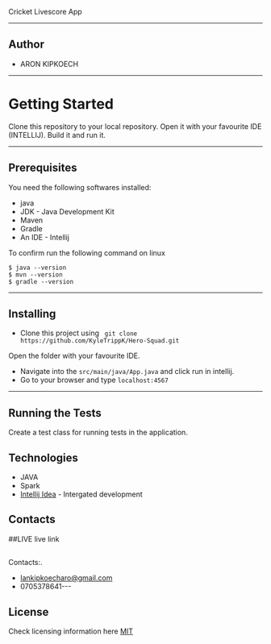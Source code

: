 Cricket Livescore App



----
## Author

* ARON KIPKOECH
----
# Getting Started

Clone this repository to your local repository.
 Open it with your favourite IDE (INTELLIJ).
 Build it and run it.

---
## **Prerequisites**

You need the following softwares installed:
- java
- JDK - Java Development Kit
- Maven
- Gradle
- An IDE - Intellij


To confirm run the following command on linux
```
$ java --version
$ mvn --version
$ gradle --version
```
---
## Installing
* Clone this project using ``` git clone https://github.com/KyleTrippK/Hero-Squad.git```

Open the folder with your favourite IDE.
* Navigate into the ``` src/main/java/App.java ``` and click run in intellij.
* Go to your browser and type ``` localhost:4567 ```
---
## Running the Tests

Create a test class for running tests in the application.
## Technologies

* JAVA
* Spark
* [Intellij Idea](https://www.jetbrains.com/idea/) - Intergated development

## Contacts
##LIVE
live link
##
Contacts:.
* lankipkoecharo@gmail.com
* 0705378641---
## License
Check licensing information here [MIT](licence)